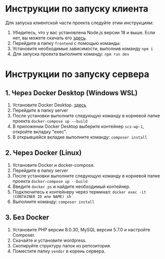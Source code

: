 # Инструкции по запуску клиента

Для запуска клиентской части проекта следуйте этим инструкциям:

1. Убедитесь, что у вас установлена Node.js версии 18 и выше. Если нет, вы можете скачать его [здесь](https://nodejs.org/).
2. Перейдите в папку `frontend` с помощью команды:
3. Установите необходимые зависимости, выполнив команду `npm i`
4. Для запуска проекта выполните команду: `npm run dev`


# Инструкции по запуску сервера

## 1. Через Docker Desktop (Windows WSL)
1. Установите Docker Desktop. [здесь](https://www.docker.com/get-started/)
2. Перейдите в папку server
3. После установки выполните следующую команду в корневой папке проекта `docker-compose up --build`
4. В приложении Docker Desktop выберите контейнер `scs-wp-1`, откройте вкладку "exec".
5. В открывшейся вкладке выполните команду: `composer install`


## 2. Через Docker (Linux)

1. Установите Docker и docker-compose.
2. Перейдите в папку server
3. После установки выполните следующую команду в корневой папке проекта `docker-compose up --build`
4. Введите `docker ps` и найдите необходимый контейнер.
5. Подключитесь к контейнеру через терминал: `docker exec -it (CONTAINER ID или NAME) sh`
6. Выполните команду: `composer install`

## 3. Без Docker

1. Установите PHP версии 8.0.30, MySQL версии 5.7.0 и настройте Composer.
2. Скачайте и установите wordpress.
3. Скопируйте структуру папок из репозитория.
4. Поместите папку `vendor` в корень сервера.
